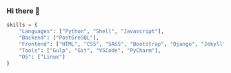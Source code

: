 ### Hi there 👋

<!--
**williamcanin/williamcanin** is a ✨ _special_ ✨ repository because its `README.md` (this file) appears on your GitHub profile.

Here are some ideas to get you started:

- 🔭 I’m currently working on ...
- 🌱 I’m currently learning ...
- 👯 I’m looking to collaborate on ...
- 🤔 I’m looking for help with ...
- 💬 Ask me about ...
- 📫 How to reach me: ...
- 😄 Pronouns: ...
- ⚡ Fun fact: ...
-->


```python
skills = {
    "Languages": ["Python", "Shell", "Javascript"],
    "Backend": ["PostGreSQL"],
    "Frontend": ["HTML", "CSS", "SASS", "Bootstrap", "Django", "Jekyll"],
    "Tools": ["Gulp", "Git", "VSCode", "PyCharm"],
    "OS": ["Linux"]
}
```

